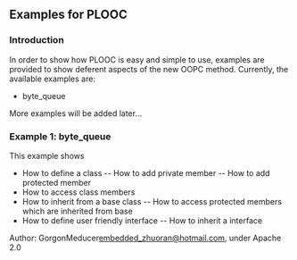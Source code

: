 ## Examples for PLOOC
### Introduction
In order to show how PLOOC is easy and simple to use, examples are provided to show deferent aspects of the new OOPC method. Currently, the available examples are:

* byte_queue
 
More examples will be added later...

### Example 1: byte_queue
This example shows
* How to define a class
-- How to add private member
-- How to add protected member
* How to access class members
* How to inherit from a base class
-- How to access protected members which are inherited from base
* How to define user friendly interface
-- How to inherit a interface

Author:  GorgonMeducer<embedded_zhuoran@hotmail.com>,  under Apache 2.0

